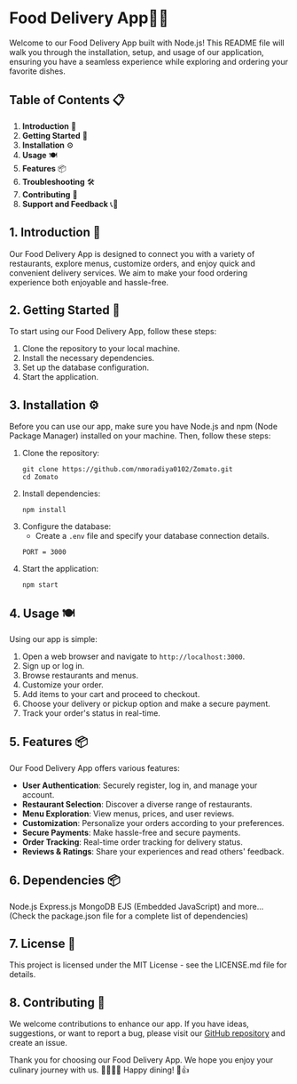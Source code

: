 # Food Delivery App🍔🚚

Welcome to our Food Delivery App built with Node.js! This README file will walk you through the installation, setup, and usage of our application, ensuring you have a seamless experience while exploring and ordering your favorite dishes.

## Table of Contents 📋
1. **Introduction** 🌟
2. **Getting Started** 🏁
3. **Installation** ⚙️
4. **Usage** 🍽️
5. **Features** 📦
6. **Troubleshooting** 🛠️
7. **Contributing** 🤝
8. **Support and Feedback** 📞📧

## 1. Introduction 🌟
Our Food Delivery App is designed to connect you with a variety of restaurants, explore menus, customize orders, and enjoy quick and convenient delivery services. We aim to make your food ordering experience both enjoyable and hassle-free.

## 2. Getting Started 🏁
To start using our Food Delivery App, follow these steps:
1. Clone the repository to your local machine.
2. Install the necessary dependencies.
3. Set up the database configuration.
4. Start the application.

## 3. Installation ⚙️
Before you can use our app, make sure you have Node.js and npm (Node Package Manager) installed on your machine. Then, follow these steps:
1. Clone the repository:
   ```
   git clone https://github.com/nmoradiya0102/Zomato.git
   cd Zomato
   ```
2. Install dependencies:
   ```
   npm install
   ```
3. Configure the database:
   - Create a `.env` file and specify your database connection details.
   ```
   PORT = 3000
   ```
4. Start the application:
   ```
   npm start
   ```

## 4. Usage 🍽️
Using our app is simple:
1. Open a web browser and navigate to `http://localhost:3000`.
2. Sign up or log in.
3. Browse restaurants and menus.
4. Customize your order.
5. Add items to your cart and proceed to checkout.
6. Choose your delivery or pickup option and make a secure payment.
7. Track your order's status in real-time.

## 5. Features 📦
Our Food Delivery App offers various features:
- **User Authentication**: Securely register, log in, and manage your account.
- **Restaurant Selection**: Discover a diverse range of restaurants.
- **Menu Exploration**: View menus, prices, and user reviews.
- **Customization**: Personalize your orders according to your preferences.
- **Secure Payments**: Make hassle-free and secure payments.
- **Order Tracking**: Real-time order tracking for delivery status.
- **Reviews & Ratings**: Share your experiences and read others' feedback.

## 6. Dependencies 📦
Node.js
Express.js
MongoDB
EJS (Embedded JavaScript)
and more... (Check the package.json file for a complete list of dependencies)

## 7. License 📄
This project is licensed under the MIT License - see the LICENSE.md file for details.

## 8. Contributing 🤝
We welcome contributions to enhance our app. If you have ideas, suggestions, or want to report a bug, please visit our [GitHub repository](https://github.com/nmoradiya0102/Zomato.git) and create an issue.



Thank you for choosing our Food Delivery App. We hope you enjoy your culinary journey with us. 🍔🍕🌮🍣 Happy dining! 🥳👍